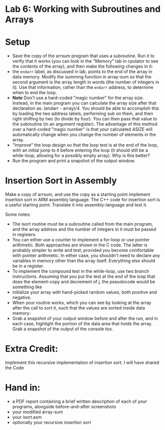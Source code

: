 # Lab 6: Working with Subroutines and Arrays

# Setup

- Save the copy of the arrsum program that uses a subroutine. Run it to verify that it works (you can look in the "Memory" tab in cpulator to see the contents of the array), and then make the following changes in it:
- the `endarr` label, as discussed in lab, points to the end of the array in data memory. Modify the summing function in array-sum so that the second argument is the array length in words (the number of integers in it). Use that information, rather than the `endarr` address, to determine when to end the loop.
- **Note** Don't use a hard-coded "magic number" for the array size. Instead, in the main program you can calculate the array size after that declaration as: (endarr - array)/4. You should be able to accomplish this by loading the two address labels, performing sub on them, and then right shifting by two (to divide by four). You can then pass that value to the subroutine (in an argument register). The advantage of this method over a hard-coded "magic number" is that your calculated ASIZE will automatically change when you change the number of elements in the array.
- "Improve" the loop design so that the loop test is at the end of the loop, with an initial jump to it before entering the loop (it should still be a while-loop, allowing for a possibly empty array). Why is this better?
- Run the program and print a snapshot of the output window.

# Insertion Sort in Assembly

Make a copy of arrsum, and use the copy as a starting point implement insertion sort in ARM assembly language. The C++ code for insertion sort is a useful starting point. Translate it into assembly-language and test it.

Some notes:

- The isort routine must be a subroutine called from the main program, and the array address and the number of integers in it must be passed in registers.
- You can either use a counter to implement a for-loop or use pointer arithmetic. Both approaches are shown in the C code. The latter is probably simpler to write and test, provided you become comfortable with pointer arithmetic. In either case, you shouldn't need to declare any variables in memory other than the array itself. Everything else should be in a register.
- To implement the compound test in the while-loop, use two branch instructions. Assuming that you put the test at the end of the loop that does the element-copy and decrement of j, the pseudocode would be something like
- initialize your array with hand-picked random values, both positive and negative.
- When your routine works, which you can see by looking at the array after the call to sort it, such that the values are sorted inside data memory:
- Grab a snapshot of your output window before and after the run, and in each case, highlight the portion of the data area that holds the array. Grab a snapshot of the output of the console too.

# Extra Credit:

Implement this recursive implementation of insertion sort. I will have shared the Code

# Hand in:

- a PDF report containing a brief written description of each of your programs, alongside before-and-after screenshots
- your modified array-sum
- your isort.asm
- optionally your recursive insertion sort

